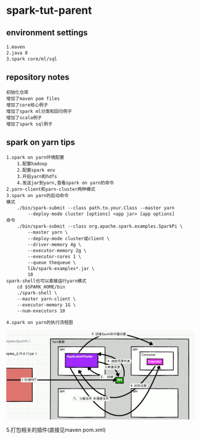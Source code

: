 # spark-tut-parent

## environment settings
```text
1.maven
2.java 8
3.spark core/ml/sql
```

## repository notes

```text
初始化仓库
增加了maven pom files
增加了core核心例子
增加了spark ml分类和回归例子
增加了scala例子
增加了spark sql例子
```

## spark on yarn tips

```text
1.spark on yarn环境配置
    1.配置hadoop
    2.配置spark env
    3.开启yarn和hdfs
    4.发送jar到yarn,查看spark on yarn的命令
2.yarn-client和yarn-cluster两种模式
3.spark on yarn的启动命令
模式
    ./bin/spark-submit --class path.to.your.Class --master yarn 
        --deploy-mode cluster [options] <app jar> [app options]
命令
    ./bin/spark-submit --class org.apache.spark.examples.SparkPi \
        --master yarn \
        --deploy-mode cluster或client \
        --driver-memory 4g \
        --executor-memory 2g \
        --executor-cores 1 \
        --queue thequeue \
        lib/spark-examples*.jar \
        10
spark-shell也可以直接运行yarn模式
    cd $SPARK_HOME/bin
    ./spark-shell \
    --master yarn-client \
    --executor-memory 1G \
    --num-executors 10
```

```text
4.spark on yarn的执行流程图
```
![Spark On Yarn](img/spark-on-yarn.png)

5.打包相关的插件(直接见maven pom.xml)


